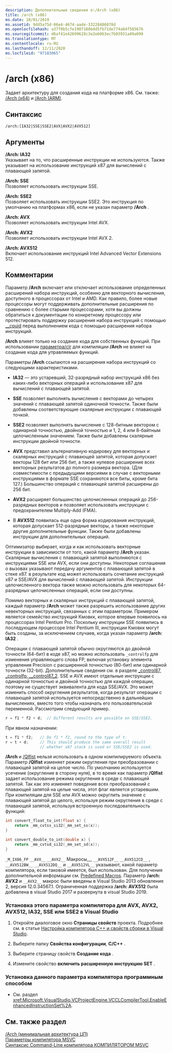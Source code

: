 ```yaml
---
description: Дополнительные сведения о:/Arch (x86)
title: /arch (x86)
ms.date: 10/01/2019
ms.assetid: 9dd5a75d-06e4-4674-aade-33228486078d
ms.openlocfilehash: a37f0b5cfe1907108bdd5fb71de774a84f585676
ms.sourcegitcommit: d6af41e42699628c3e2e6063ec7b03931a49a098
ms.translationtype: MT
ms.contentlocale: ru-RU
ms.lasthandoff: 12/11/2020
ms.locfileid: "97183065"
---
```

# <a name="arch-x86"></a>/arch (x86)

Задает архитектуру для создания кода на платформе x86. См. также: [/Arch (x64)](arch-x64.md) и [/Arch (ARM)](arch-arm.md).

## <a name="syntax"></a>Синтаксис

```
/arch:[IA32|SSE|SSE2|AVX|AVX2|AVX512]
```

## <a name="arguments"></a>Аргументы

**/Arch: IA32**<br/>
Указывает на то, что расширенные инструкции не используются. Также указывает на использование инструкций x87 для вычислений с плавающей запятой.

**/Arch: SSE**<br/>
Позволяет использовать инструкции SSE.

**/Arch: SSE2**<br/>
Позволяет использовать инструкции SSE2. Это инструкция по умолчанию на платформах x86, если не указан параметр **/Arch** .

**/Arch: AVX**<br/>
Позволяет использовать инструкции Intel AVX.

**/Arch: AVX2**<br/>
Позволяет использовать инструкции Intel AVX 2.

**/Arch: AVX512**<br/>
Включает использование инструкций Intel Advanced Vector Extensions 512.

## <a name="remarks"></a>Комментарии

Параметр **/Arch** включает или отключает использование определенных расширений набора инструкций, особенно для векторного вычисления, доступного в процессорах от Intel и AMD. Как правило, более новые процессоры могут поддерживать дополнительные расширения по сравнению с более старыми процессорами, хотя вы должны обратиться к документации по конкретному процессору или протестировать поддержку расширения набора инструкций с помощью [__cpuid](../../intrinsics/cpuid-cpuidex.md) перед выполнением кода с помощью расширения набора инструкций.

**/Arch** влияет только на создание кода для собственных функций. При использовании [параметра/clr](clr-common-language-runtime-compilation.md) для компиляции **/Arch** не влияет на создание кода для управляемых функций.

Параметры **/Arch** ссылаются на расширения набора инструкций со следующими характеристиками.

- **IA32** — это устаревший, 32-разрядный набор инструкций x86 без каких-либо векторных операций и использование x87 для вычислений с плавающей запятой.

- **SSE** позволяет выполнять вычисления с векторами до четырех значений с плавающей запятой одиночной точности. Также были добавлены соответствующие скалярные инструкции с плавающей точкой.

- **SSE2** позволяет выполнять вычисление с 128-битным вектором с одинарной точностью, двойной точностью и 1, 2, 4 или 8-байтным целочисленным значением. Также были добавлены скалярные инструкции двойной точности.

- **AVX** представил альтернативную кодировку для векторных и скалярных инструкций с плавающей запятой, которая допускает векторы 128 бит или 256 бит, а также нулевое расширение всех векторных результатов до полного размера вектора. (Для совместимости с предыдущими версиями в случае с векторными инструкциями в формате SSE сохраняются все биты, кроме бита 127.) Большинство операций с плавающей запятой расширены до 256 бит.

- **AVX2** расширяет большинство целочисленных операций до 256-разрядных векторов и позволяет использовать инструкции с предохранителем Multiply-Add (FMA).

- В **AVX512** появилась еще одна форма кодирования инструкций, которая допускает 512-разрядные векторы, а также некоторые другие дополнительные функции. Также были добавлены инструкции для дополнительных операций.

Оптимизатор выбирает, когда и как использовать векторные инструкции в зависимости от того, какой параметр **/Arch** указан. Скалярные вычисления с плавающей запятой выполняются с инструкциями SSE или AVX, если они доступны. Некоторые соглашения о вызовах указывают передачу аргументов с плавающей запятой в стеке x87. в результате код может использовать сочетание инструкций x87 и SSE/AVX для вычислений с плавающей запятой. Инструкции целочисленного вектора также можно использовать для некоторых 64-разрядных целочисленных операций, если они доступны.

Помимо векторных и скалярных инструкций с плавающей запятой, каждый параметр **/Arch** может также разрешить использование других невекторных инструкций, связанных с этим параметром. Примером является семейство инструкций Кмовкк, которое впервые появилось на процессорах Intel Pentium Pro. Поскольку инструкции SSE появились в последующем процессоре Intel Pentium III, инструкции Кмовкк могут быть созданы, за исключением случаев, когда указан параметр **/arch: IA32** .

Операции с плавающей запятой обычно округляются до двойной точности (64-бит) в коде x87, но можно использовать `_controlfp` для изменения управляющего слова FP, включая установку элемента управления Precision с расширенной точностью (80-бит) или одинарной точности (32-bit). Дополнительные сведения см. в разделе [_control87, _controlfp, \__control87_2](../../c-runtime-library/reference/control87-controlfp-control87-2.md). SSE и AVX имеют отдельные инструкции с одинарной точностью и двойной точностью для каждой операции, поэтому не существует эквивалента для кода SSE/AVX. Это может изменить способ округления результатов, когда результат операции с плавающей запятой используется непосредственно в дальнейших вычислениях, вместо того чтобы назначать его пользовательской переменной. Рассмотрим следующий пример.

```cpp
r = f1 * f2 + d;  // Different results are possible on SSE/SSE2.
```

При явном назначении:

```cpp
t = f1 * f2;   // Do f1 * f2, round to the type of t.
r = t + d;     // This should produce the same overall result
               // whether x87 stack is used or SSE/SSE2 is used.
```

**/Arch** и [/QIfist](qifist-suppress-ftol.md) нельзя использовать в одном компилируемого объекта. Параметр **/QIfist** изменяет режим округления при преобразовании с плавающей запятой на целое число. По умолчанию используется усечение (округление в сторону нуля), в то время как параметр **/QIfist** задает использование режима округления в среде с плавающей запятой. Так как это изменяет поведение всех преобразований с плавающей запятой на целые числа, этот флаг является устаревшим. При компиляции для SSE или AVX можно округлить значение с плавающей запятой до целого, используя режим округления в среде с плавающей запятой, используя встроенную последовательность функций:

```cpp
int convert_float_to_int(float x) {
    return _mm_cvtss_si32(_mm_set_ss(x));
}

int convert_double_to_int(double x) {
    return _mm_cvtsd_si32(_mm_set_sd(x));
}
```

`_M_IX86_FP` `__AVX__` `__AVX2__` Макросы,,,, `__AVX512F__` `__AVX512CD__` , `__AVX512BW__` `__AVX512DQ__` и `__AVX512VL__` указывают, какой параметр компилятора, если  таковой имеется, был использован. Для получения дополнительной информации см. [Predefined Macros](../../preprocessor/predefined-macros.md). Параметр **/arch: AVX2** и `__AVX2__` макрос были введены в Visual Studio 2013 обновление 2, версия 12.0.34567.1. Ограниченная поддержка **/arch: AVX512** была добавлена в visual Studio 2017 и развернута в visual Studio 2019.

### <a name="to-set-this-compiler-option-for-avx-avx2-avx512-ia32-sse-or-sse2-in-visual-studio"></a>Установка этого параметра компилятора для AVX, AVX2, AVX512, IA32, SSE или SSE2 в Visual Studio

1. Откройте диалоговое окно **Страницы свойств** проекта. Подробнее см. в статье [Настройка компилятора C++ и свойств сборки в Visual Studio](../working-with-project-properties.md).

1. Выберите папку **Свойства конфигурации**, **C/C++** .

1. Выберите страницу свойств **Создание кода** .

1. Измените свойство **включить расширенную инструкцию SET** .

### <a name="to-set-this-compiler-option-programmatically"></a>Установка данного параметра компилятора программным способом

- См. раздел <xref:Microsoft.VisualStudio.VCProjectEngine.VCCLCompilerTool.EnableEnhancedInstructionSet%2A>.

## <a name="see-also"></a>См. также раздел

[/Arch (минимальная архитектура ЦП)](arch-minimum-cpu-architecture.md)<br/>
[Параметры компилятора MSVC](compiler-options.md)<br/>
[Синтаксис Command-Line компилятора КОМПИЛЯТОРОМ MSVC](compiler-command-line-syntax.md)
